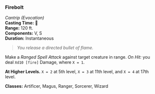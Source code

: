### Firebolt  
*Cantrip (Evocation)*  
**Casting Time:** 🔷  
**Range:** 120 ft.  
**Components:** V, S  
**Duration:** Instantaneous  

> *You release a directed bullet of flame.*

Make a *Ranged Spell Attack* against target creature in range. *On Hit:* you deal `Xd10 [fire]` Damage, where `X = 1`.

**At Higher Levels.** `X = 2` at 5th level, `X = 3` at 11th level, and `X = 4` at 17th level.

**Classes:** Artificer, Magus, Ranger, Sorcerer, Wizard
